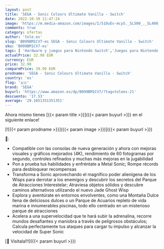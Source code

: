 ```yaml
---
layout: post
title: 'SEGA - Sonic Colours Ultimate Vanilla - Switch'
date: 2022-10-30 11:47:24
image: 'https://m.media-amazon.com/images/I/51OuEv-mcyS._SL500_._SL400_.jpg'
comments: true
category: ofertas
author: 'tole.es'
slug: 'B099BM1CV7-es SEGA - Sonic Colours Ultimate Vanilla - Switch'
sku: 'B099BM1CV7-es'
tags: [ 'Hardware y juegos para Nintendo Switch','Juegos para Nintendo Switch','Videojuegos','sega','🇪🇸', ]
actualPrice: 32.98 EUR
currency: EUR
price: 32.98
comparePrice: 39.99 EUR
prodname: 'SEGA - Sonic Colours Ultimate Vanilla - Switch'
country: 'es'
flag: '🇪🇸'
brand: 'SEGA'
buyurl: 'https://www.amazon.es/dp/B099BM1CV7/?tag=tolees-21'
descuento: '17.53'
average: '29.1651351351351'
---
```


Ahora mismo tienes [{{< param title >}}]({{< param buyurl >}}) en el siguiente enlace!

[![{{< param prodname >}}]({{< param image >}})]({{< param buyurl >}})

🔎:

- Compatible con las consolas de nueva generación y ahora con mejoras visuales y gráficos mejorados (4K), rendimiento de 60 fotogramas por segundo, controles refinados y muchas más mejoras en la jugabilidad
- Pon a prueba tus habilidades y enfréntate a Metal Sonic; Rompe récords para desbloquear recompensas
- Transforma a Sonic aprovechando el magnífico poder alienígena de los Wisps para derrotar a los enemigos y descubrir los secretos del Parque de Atracciones Interestelar; Atraviesa objetos sólidos y descubre caminos alternativos utilizando el nuevo Jade Ghost Wisp
- Explora y aventúrate en entornos envolventes, como una Montaña Dulce llena de deliciosos dulces o un Parque de Acuarios repleto de vida marina e innumerables piscinas, todo ello centrado en un misterioso parque de atracciones
- Acelera a una supervelocidad que te hará subir la adrenalina, recorre mundos desafiantes y maniobra a través de peligrosos obstáculos; Calcula perfectamente tus ataques para cargar tu impulso y alcanzar la velocidad de Super Sonic

[🛒 Visítala!!!]({{< param buyurl >}})
